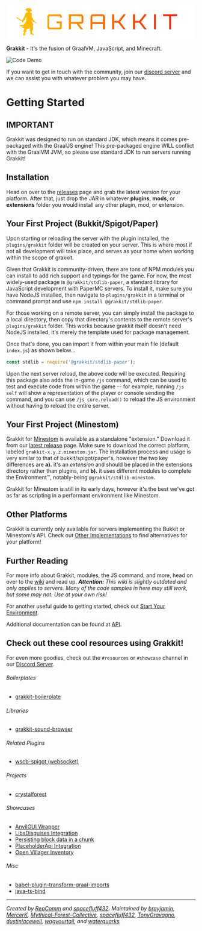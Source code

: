 ![Project Logo](./logo.png)

**Grakkit** - It's the fusion of GraalVM, JavaScript, and Minecraft.

![Code Demo](./demo.gif)

If you want to get in touch with the community, join our [discord server](https://discord.gg/e682hwR) and we can assist you with whatever problem you may have.

# Getting Started

## IMPORTANT
Grakkit was designed to run on standard JDK, which means it comes pre-packaged with the GraalJS engine! This pre-packaged engine WILL conflict with the GraalVM JVM, so please use standard JDK to run servers running Grakkit!

## Installation
Head on over to the [releases](https://github.com/grakkit/grakkit/releases) page and grab the latest version for your platform. After that, just drop the JAR in whatever **plugins**, **mods**, or **extensions** folder you would install any other plugin, mod, or extension.

## Your First Project (Bukkit/Spigot/Paper)
Upon starting or reloading the server with the plugin installed, the `plugins/grakkit` folder will be created on your server. This is where most if not all development will take place, and serves as your home when working within the scope of grakkit.

Given that Grakkit is community-driven, there are tons of NPM modules you can install to add rich support and typings for the game. For now, the most widely-used package is `@grakkit/stdlib-paper`, a standard library for JavaScript development with PaperMC servers. To install it, make sure you have NodeJS installed, then navigate to `plugins/grakkit` in a terminal or command prompt and use `npm install @grakkit/stdlib-paper`.

For those working on a remote server, you can simply install the package to a local directory, then copy that directory's contents to the remote server's `plugins/grakkit` folder. This works because grakkit itself doesn't need NodeJS installed, it's merely the template used for package management.

Once that's done, you can import it from within your main file (default `index.js`) as shown below...
```js
const stdlib = require('@grakkit/stdlib-paper');
```

Upon the next server reload, the above code will be executed. Requiring this package also adds the in-game `/js` command, which can be used to test and execute code from within the game -- for example, running `/js self` will show a representation of the player or console sending the command, and you can use `/js core.reload()` to reload the JS environment without having to reload the entire server.

## Your First Project (Minestom)
Grakkit for [Minestom](https://github.com/Minestom/Minestom) is available as a standalone "extension." Download it from our [latest release]() page. Make sure to download the correct platform, labeled `grakkit-x.y.z.minestom.jar`.
The installation process and usage is very similar to that of bukkit/spigot/paper's, however the two key differences are **a).** it's an _extension_ and should be placed in the extensions directory rather than plugins, and **b).** it uses different modules to complete the Environment™, notably-being `@grakkit/stdlib-minestom`.

Grakkit for Minestom is still in its early days, however it's the best we've got as far as scripting in a performant environment like Minestom.

## Other Platforms
Grakkit is currently only available for servers implementing the Bukkit or Minestom's API. Check out [Other Implementations](https://github.com/grakkit/grakkit/wiki/Other-Implementations) to find alternatives for your platform!

## Further Reading
For more info about Grakkit, modules, the JS command, and more, head on over to the [wiki](https://github.com/grakkit/grakkit/wiki) and read up. ***Attention:** This wiki is slightly outdated and only applies to servers. Many of the code samples in here may still work, but some may not. Use at your own risk!*

For another useful guide to getting started, check out [Start Your Environment](https://github.com/grakkit/grakkit/wiki/HowTo-Start-Environment).

Additional documentation can be found at [API](/docs/api.md).

## Check out these cool resources using Grakkit!
For even more goodies, check out the `#resources` or `#showcase` channel in our [Discord Server](https://discord.gg/e682hwR). 

###### Boilerplates
* [grakkit-boilerplate](https://github.com/MercerK/grakkit-boilerplate)

###### Libraries

* [grakkit-sound-browser](https://github.com/MercerK/grakkit-sound-browser)

###### Related Plugins

* [wscb-spigot (websocket)](https://github.com/RepComm/wscb-spigot)

###### Projects

* [crystalforest](https://github.com/RepComm/crystalforest)

###### Showcases

* [AnvilGUI Wrapper](https://gist.github.com/GodBleak/aea0d032c01e4f1cc3aef1a0e8d5c92b)
* [LibsDisguises Integration](https://gist.github.com/MercerK/9f793db326d03dddf6c7d09dc4e7be5d)
* [Persisting block data in a chunk](https://gist.github.com/MercerK/ed0b5721ddbb00ba0e38a0eb86363ef5)
* [PlaceholderApi Integration](https://gist.github.com/MercerK/116d3be78ca43be1f71f4f4614597f5e)
* [Open Villager Inventory](https://gist.github.com/MercerK/473319ba8b47b4dcc10c5fea6a994442)

###### Misc

* [babel-plugin-transform-graal-imports](https://github.com/MercerK/babel-plugin-transform-graal-imports)
* [java-ts-bind](https://github.com/bensku/java-ts-bind)


---

*Created by [RepComm](https://github.com/RepComm) and [spacefluff432](https://github.com/spacefluff432). Maintained by [brayjamin](https://github.com/brayjamin), [MercerK](https://github.com/MercerK),  [Mythical-Forest-Collective](https://github.com/Mythical-Forest-Collective), [spacefluff432](https://github.com/spacefluff432), [TonyGravagno](https://github.com/TonyGravagno), [dustinlacewell](https://github.com/dustinlacewell), [wagyourtail](https://github.com/wagyourtail), and [waterquarks](https://github.com/waterquarks).*
 
